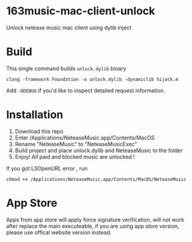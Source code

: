 # 163music-mac-client-unlock

Unlock netease music mac client using dylib inject

# Build

This single command builds `unlock.dylib` binary

```shell
clang -framework Foundation -o unlock.dylib -dynamiclib hijack.m
```

Add `-DDEBUG` if you'd like to inspect detailed request information.

# Installation

1. Download this repo
2. Enter /Applications/NeteaseMusic.app/Contents/MacOS
3. Rename "NeteaseMusic" to "NeteaseMusicExec"
4. Build project and place unlock.dylib and NeteaseMusic to the folder
5. Enjoy! All paid and blocked music are unlocked !

If you got LSOpenURL error , run

```shell
chmod +x /Applications/NeteaseMusic.app/Contents/MacOS/NeteaseMusic
```

# App Store

Apps from app store will apply force signature verification, will not work
after replace the main executeable, if you are using app store version,
please use offical website version instead.

